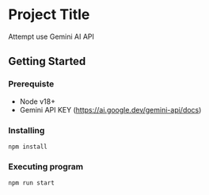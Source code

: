 # Project Title

Attempt use Gemini AI API

## Getting Started

### Prerequiste

* Node v18+
* Gemini API KEY (https://ai.google.dev/gemini-api/docs)

### Installing

```
npm install
```

### Executing program

```
npm run start
```




